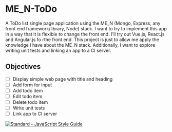 # ME_N-ToDo
A ToDo list single page application using the ME_N (Mongo, Express, any front end framework/library, Node) stack. I want to try to implement this app in a way that it is flexible to change the front end. I'll try out Vue.js, React.js and Angular.js fo rthe front end. This project is just to allow me apply the knowledge I have about the ME_N stack. Additionally, I want to explore writing unit tests and linking an app to a CI server.

## Objectives
* [ ] Display simple web page with title and heading
* [ ] Add form for input
* [ ] Add todo item
* [ ] Edit todo item
* [ ] Delete todo item
* [ ] Write unit tests
* [ ] Link app to CI server

[![Standard - JavaScript Style Guide](https://cdn.rawgit.com/feross/standard/master/badge.svg)](https://github.com/feross/standard)
